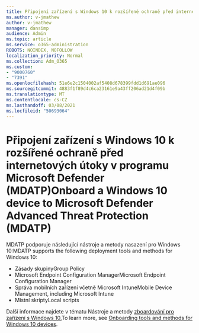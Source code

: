 ```yaml
---
title: Připojení zařízení s Windows 10 k rozšířené ochraně před internetových útoky v programu Microsoft Defender (MDATP)
ms.author: v-jmathew
author: v-jmathew
manager: dansimp
audience: Admin
ms.topic: article
ms.service: o365-administration
ROBOTS: NOINDEX, NOFOLLOW
localization_priority: Normal
ms.collection: Adm_O365
ms.custom:
- "9000760"
- "7391"
ms.openlocfilehash: 51e6e2c1504002af5408d678399fdd1d691ae096
ms.sourcegitcommit: 4883f1f89d4c6ca23161e9a43ff206ad21d4f09b
ms.translationtype: MT
ms.contentlocale: cs-CZ
ms.lasthandoff: 03/08/2021
ms.locfileid: "50693064"
---
```

# <a name="onboard-a-windows-10-device-to-microsoft-defender-advanced-threat-protection-mdatp"></a><span data-ttu-id="cec23-102">Připojení zařízení s Windows 10 k rozšířené ochraně před internetových útoky v programu Microsoft Defender (MDATP)</span><span class="sxs-lookup"><span data-stu-id="cec23-102">Onboard a Windows 10 device to Microsoft Defender Advanced Threat Protection (MDATP)</span></span>

<span data-ttu-id="cec23-103">MDATP podporuje následující nástroje a metody nasazení pro Windows 10:</span><span class="sxs-lookup"><span data-stu-id="cec23-103">MDATP supports the following deployment tools and methods for Windows 10:</span></span>

- <span data-ttu-id="cec23-104">Zásady skupiny</span><span class="sxs-lookup"><span data-stu-id="cec23-104">Group Policy</span></span>
- <span data-ttu-id="cec23-105">Microsoft Endpoint Configuration Manager</span><span class="sxs-lookup"><span data-stu-id="cec23-105">Microsoft Endpoint Configuration Manager</span></span>
- <span data-ttu-id="cec23-106">Správa mobilních zařízení včetně Microsoft Intune</span><span class="sxs-lookup"><span data-stu-id="cec23-106">Mobile Device Management, including Microsoft Intune</span></span>
- <span data-ttu-id="cec23-107">Místní skripty</span><span class="sxs-lookup"><span data-stu-id="cec23-107">Local scripts</span></span>

<span data-ttu-id="cec23-108">Další informace najdete v tématu Nástroje a metody [zboardování pro zařízení s Windows 10.](https://go.microsoft.com/fwlink/?linkid=2143460)</span><span class="sxs-lookup"><span data-stu-id="cec23-108">To learn more, see [Onboarding tools and methods for Windows 10 devices](https://go.microsoft.com/fwlink/?linkid=2143460).</span></span>
